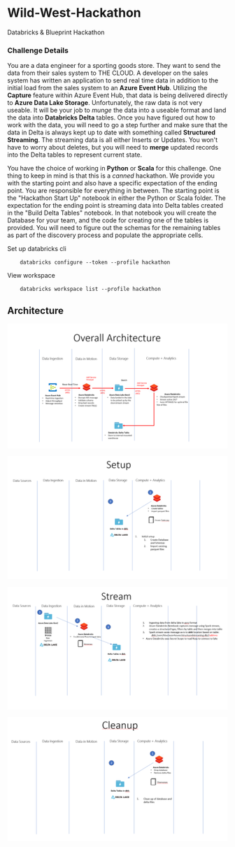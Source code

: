 # Wild-West-Hackathon
Databricks &amp; Blueprint Hackathon



### Challenge Details

You are a data engineer for a sporting goods store.  They want to send the data from their sales system to THE CLOUD.  A developer on the sales system has written an application to send real time data in addition to the initial load from the sales system to an **Azure Event Hub**.  Utilizing the **Capture** feature within Azure Event Hub, that data is being delivered directly to **Azure Data Lake Storage**.  Unfortunately, the raw data is not very useable.  It will be your job to *munge* the data into a useable format and land the data into **Databricks Delta** tables.  Once you have figured out how to work with the data, you will need to go a step further and make sure that the data in Delta is always kept up to date with something called **Structured Streaming**.  The streaming data is all either Inserts or Updates.  You won't have to worry about deletes, but you will need to **merge** updated records into the Delta tables to represent current state.

 You have the choice of working in **Python** or **Scala** for this challenge.  One thing to keep in mind is that this is a *canned* hackathon.  We provide you with the starting point and also have a specific expectation of the ending point.  You are responsible for everything in between.  The starting point is the "Hackathon Start Up" notebook in either the Python or Scala folder.  The expectation for the ending point is streaming data into Delta tables created in the "Build Delta Tables" notebook.  In that notebook you will create the Database for your team, and the code for creating one of the tables is provided.  You will need to figure out the schemas for the remaining tables as part of the discovery process and populate the appropriate cells.



Set up databricks cli

```
    databricks configure --token --profile hackathon
```

View workspace

```
    databricks workspace list --profile hackathon
```


## Architecture

![Architecture](./images/overall_arch.PNG)


![Setup](./images/Setup.PNG)


![Stream](./images/Stream.PNG)


![Stream](./images/Cleanup.PNG)
